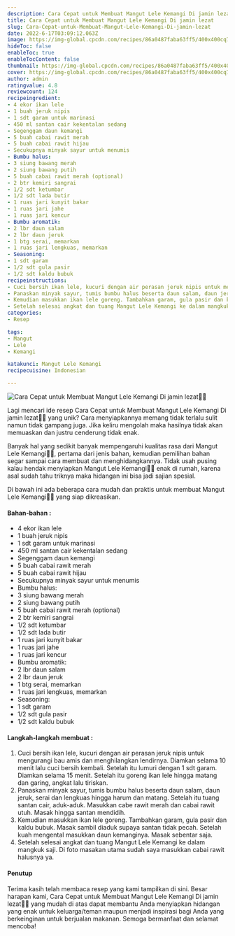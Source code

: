 ```yaml
---
description: Cara Cepat untuk Membuat Mangut Lele Kemangi Di jamin lezat"
title: Cara Cepat untuk Membuat Mangut Lele Kemangi Di jamin lezat
slug: Cara-Cepat-untuk-Membuat-Mangut-Lele-Kemangi-Di-jamin-lezat
date: 2022-6-17T03:09:12.063Z
image: https://img-global.cpcdn.com/recipes/86a0487faba63ff5/400x400cq70/photo.jpg
hideToc: false
enableToc: true
enableTocContent: false
thumbnail: https://img-global.cpcdn.com/recipes/86a0487faba63ff5/400x400cq70/photo.jpg
cover: https://img-global.cpcdn.com/recipes/86a0487faba63ff5/400x400cq70/photo.jpg
author: admin
ratingvalue: 4.8
reviewcount: 124
recipeingredient:
- 4 ekor ikan lele
- 1 buah jeruk nipis
- 1 sdt garam untuk marinasi
- 450 ml santan cair kekentalan sedang
- Segenggam daun kemangi
- 5 buah cabai rawit merah
- 5 buah cabai rawit hijau
- Secukupnya minyak sayur untuk menumis
- Bumbu halus:
- 3 siung bawang merah
- 2 siung bawang putih
- 5 buah cabai rawit merah (optional)
- 2 btr kemiri sangrai
- 1/2 sdt ketumbar
- 1/2 sdt lada butir
- 1 ruas jari kunyit bakar
- 1 ruas jari jahe
- 1 ruas jari kencur
- Bumbu aromatik:
- 2 lbr daun salam
- 2 lbr daun jeruk
- 1 btg serai, memarkan
- 1 ruas jari lengkuas, memarkan
- Seasoning:
- 1 sdt garam
- 1/2 sdt gula pasir
- 1/2 sdt kaldu bubuk
recipeinstructions:
- Cuci bersih ikan lele, kucuri dengan air perasan jeruk nipis untuk mengurangi bau amis dan menghilangkan lendirnya. Diamkan selama 10 menit lalu cuci bersih kembali. Setelah itu lumuri dengan 1 sdt garam. Diamkan selama 15 menit. Setelah itu goreng ikan lele hingga matang dan garing, angkat lalu tiriskan.
- Panaskan minyak sayur, tumis bumbu halus beserta daun salam, daun jeruk, serai dan lengkuas hingga harum dan matang. Setelah itu tuang santan cair, aduk-aduk. Masukkan cabe rawit merah dan cabai rawit utuh. Masak hingga santan mendidih.
- Kemudian masukkan ikan lele goreng. Tambahkan garam, gula pasir dan kaldu bubuk. Masak sambil diaduk supaya santan tidak pecah. Setelah kuah mengental masukkan daun kemanginya. Masak sebentar saja.
- Setelah selesai angkat dan tuang Mangut Lele Kemangi ke dalam mangkuk saji. Di foto masakan utama sudah saya masukkan cabai rawit halusnya ya.
categories:
- Resep

tags:
- Mangut
- Lele
- Kemangi

katakunci: Mangut Lele Kemangi
recipecuisine: Indonesian

---
```


![Cara Cepat untuk Membuat Mangut Lele Kemangi Di jamin lezat👩‍🍳](https://img-global.cpcdn.com/recipes/86a0487faba63ff5/400x400cq70/photo.jpg)

Lagi mencari ide resep Cara Cepat untuk Membuat Mangut Lele Kemangi Di jamin lezat👩‍🍳 yang unik? Cara menyiapkannya memang tidak terlalu sulit namun tidak gampang juga. Jika keliru mengolah maka hasilnya tidak akan memuaskan dan justru cenderung tidak enak.

Banyak hal yang sedikit banyak mempengaruhi kualitas rasa dari Mangut Lele Kemangi👩‍🍳, pertama dari jenis bahan, kemudian pemilihan bahan segar sampai cara membuat dan menghidangkannya. Tidak usah pusing kalau hendak menyiapkan Mangut Lele Kemangi👩‍🍳 enak di rumah, karena asal sudah tahu triknya maka hidangan ini bisa jadi sajian spesial.

Di bawah ini ada beberapa cara mudah dan praktis untuk membuat Mangut Lele Kemangi👩‍🍳 yang siap dikreasikan.

<!--inarticleads1-->

#### Bahan-bahan :

- 4 ekor ikan lele
- 1 buah jeruk nipis
- 1 sdt garam untuk marinasi
- 450 ml santan cair kekentalan sedang
- Segenggam daun kemangi
- 5 buah cabai rawit merah
- 5 buah cabai rawit hijau
- Secukupnya minyak sayur untuk menumis
- Bumbu halus:
- 3 siung bawang merah
- 2 siung bawang putih
- 5 buah cabai rawit merah (optional)
- 2 btr kemiri sangrai
- 1/2 sdt ketumbar
- 1/2 sdt lada butir
- 1 ruas jari kunyit bakar
- 1 ruas jari jahe
- 1 ruas jari kencur
- Bumbu aromatik:
- 2 lbr daun salam
- 2 lbr daun jeruk
- 1 btg serai, memarkan
- 1 ruas jari lengkuas, memarkan
- Seasoning:
- 1 sdt garam
- 1/2 sdt gula pasir
- 1/2 sdt kaldu bubuk

<!--inarticleads2-->

#### Langkah-langkah membuat :

1. Cuci bersih ikan lele, kucuri dengan air perasan jeruk nipis untuk mengurangi bau amis dan menghilangkan lendirnya. Diamkan selama 10 menit lalu cuci bersih kembali. Setelah itu lumuri dengan 1 sdt garam. Diamkan selama 15 menit. Setelah itu goreng ikan lele hingga matang dan garing, angkat lalu tiriskan.
1. Panaskan minyak sayur, tumis bumbu halus beserta daun salam, daun jeruk, serai dan lengkuas hingga harum dan matang. Setelah itu tuang santan cair, aduk-aduk. Masukkan cabe rawit merah dan cabai rawit utuh. Masak hingga santan mendidih.
1. Kemudian masukkan ikan lele goreng. Tambahkan garam, gula pasir dan kaldu bubuk. Masak sambil diaduk supaya santan tidak pecah. Setelah kuah mengental masukkan daun kemanginya. Masak sebentar saja.
1. Setelah selesai angkat dan tuang Mangut Lele Kemangi ke dalam mangkuk saji. Di foto masakan utama sudah saya masukkan cabai rawit halusnya ya.

#### Penutup

Terima kasih telah membaca resep yang kami tampilkan di sini. Besar harapan kami, Cara Cepat untuk Membuat Mangut Lele Kemangi Di jamin lezat👩‍🍳 yang mudah di atas dapat membantu Anda menyiapkan hidangan yang enak untuk keluarga/teman maupun menjadi inspirasi bagi Anda yang berkeinginan untuk berjualan makanan. Semoga bermanfaat dan selamat mencoba!